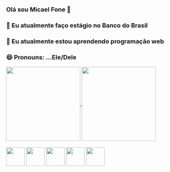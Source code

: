 ### Olá sou Micael Fone 👋



### 🔭 Eu atualmente faço estágio no Banco do Brasil
###  🌱 Eu atualmente estou aprendendo programação web
###  😄 Pronouns: ...Ele/Dele
<a href="https://github.com/anuraghazra/github-readme-stats">
  <img height=200 align="center" src="https://github-readme-stats.vercel.app/api?username=MIcaelFone" />
</a>
<a href="https://github.com/anuraghazra/convoychat">
  <img height=200 align="center" src="https://github-readme-stats.vercel.app/api/top-langs?username=MIcaelFone&layout=compact&langs_count=8&card_width=320" />
</a>
<div style="display:inline-block align-itens:center"><br>
  <img src="https://cdn.jsdelivr.net/gh/devicons/devicon/icons/python/python-original-wordmark.svg" height=50 width=50>
  <img src="https://cdn.jsdelivr.net/gh/devicons/devicon/icons/java/java-original-wordmark.svg"height=50 width=50>
  <img src="https://cdn.jsdelivr.net/gh/devicons/devicon/icons/html5/html5-original.svg" height=50 width=50>
  <img src="https://cdn.jsdelivr.net/gh/devicons/devicon/icons/css3/css3-original-wordmark.svg" height=50 width=50>
  <img src="https://cdn.jsdelivr.net/gh/devicons/devicon/icons/javascript/javascript-original.svg"height=50 width=50> 
</div>
